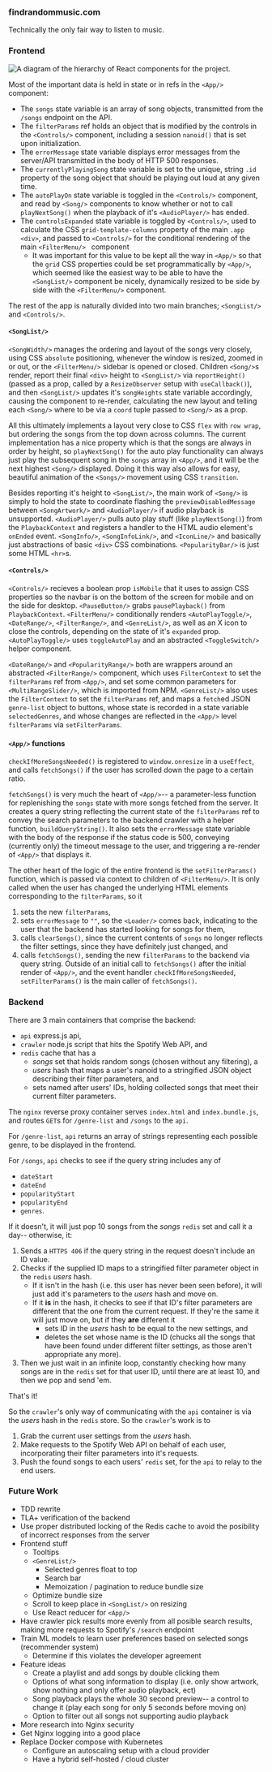 ### findrandommusic.com
Technically the only fair way to listen to music.

### Frontend
![A diagram of the hierarchy of React components for the project.](/doc/components_diagram.png)

Most of the important data is held in state or in refs in the `<App/>` component:
- The `songs` state variable is an array of song objects, transmitted from the `/songs` endpoint on the API.
- The `filterParams` ref holds an object that is modified by the controls in the `<Controls/>` component, including a session `nanoid()` that is set upon initialization.
-  The `errorMessage` state variable displays error messages from the server/API transmitted in the body of HTTP 500 responses.
-  The `currentlyPlayingSong` state variable is set to the unique, string `.id` property of the song object that should be playing out loud at any given time.
-  The `autoPlayOn` state variable is toggled in the `<Controls/>` component, and read by `<Song/>` components to know whether or not to call `playNextSong()` when the playback of it's `<AudioPlayer/>` has ended.
-  The `controlsExpanded` state variable is toggled by `<Controls/>`, used to calculate the CSS `grid-template-columns` property of the main `.app` `<div>`, and passed to `<Controls/>` for the conditional rendering of the main `<FilterMenu/> ` component
   - It was important for this value to be kept all the way in `<App/>` so that the `grid` CSS properties could be set programmatically by `<App/>`, which seemed like the easiest way to be able to have the `<SongList/>` component be nicely, dynamically resized to be side by side with the `<FilterMenu/>` component.

The rest of the app is naturally divided into two main branches; `<SongList/>` and `<Controls/>`.

#### `<SongList/>`

`<SongWidth/>` manages the ordering and layout of the songs very closely, using CSS `absolute` positioning, whenever the window is resized, zoomed in or out, or the `<FilterMenu/>` sidebar is opened or closed. Children `<Song/>`s render, report their final `<div>` height to `<SongList/>` via `reportHeight()` (passed as a prop, called by a `ResizeObserver` setup with `useCallback()`), and then `<SongList/>` updates it's `songHeights` state variable accordingly, causing the component to re-render, calculating the new layout and telling each `<Song/>` where to be via a `coord` tuple passed to `<Song/>` as a prop. 

All this ultimately implements a layout very close to CSS `flex` with `row wrap`, but ordering the songs from the top down across columns. The current implementation has a nice property which is that the songs are always in order by height, so `playNextSong()` for the auto play functionality can always just play the subsequent song in the `songs` array in `<App/>`, and it will be the next highest `<Song/>` displayed. Doing it this way also allows for easy, beautiful animation of the `<Songs/>` movement using CSS `transition`.

Besides reporting it's height to `<SongList/>`, the main work of `<Song/>` is simply to hold the state to coordinate flashing the `previewDisabledMessage` between `<SongArtwork/>` and `<AudioPlayer/>` if audio playback is unsupported. `<AudioPlayer/>` pulls auto play stuff (like `playNextSong()`) from the `PlaybackContext` and registers a handler to the HTML audio element's `onEnded` event. `<SongInfo/>`, `<SongInfoLink/>`, and `<IconLine/>` and basically just abstractions of basic `<div>` CSS combinations. `<PopularityBar/>` is just some HTML `<hr>`s.

#### `<Controls/>`

`<Controls/>` recieves a boolean prop `isMobile` that it uses to assign CSS properties so the navbar is on the bottom of the screen for mobile and on the side for desktop. `<PauseButton/>` grabs `pausePlayback()` from `PlaybackContext`. `<FilterMenu/>` conditionally renders `<AutoPlayToggle/>`, `<DateRange/>`, `<FilterRange/>`, and `<GenreList/>`, as well as an X icon to close the controls, depending on the state of it's `expanded` prop. `<AutoPlayToggle/>` uses `toggleAutoPlay` and an abstracted `<ToggleSwitch/>` helper component. 

`<DateRange/>` and `<PopularityRange/>` both are wrappers around an abstracted `<FilterRange/>` component, which uses `FilterContext` to set the `filterParams` ref from `<App/>`, and set some common parameters for `<MultiRangeSlider/>`, which is imported from NPM. `<GenreList/>` also uses the `FilterContext` to set the `filterParams` ref, and maps a `fetch`ed JSON `genre-list` object to buttons, whose state is recorded in a state variable `selectedGenres`, and whose changes are reflected in the `<App/>` level `filterParams` via `setFilterParams`.

#### `<App/>` functions

`checkIfMoreSongsNeeded()` is registered to `window.onresize` in a `useEffect`, and calls `fetchSongs()` if the user has scrolled down the page to a certain ratio.

`fetchSongs()` is very much the heart of `<App/>`-- a parameter-less function for replenishing the `songs` state with more songs fetched from the server. It creates a query string reflecting the current state of the `filterParams` ref to convey the search parameters to the backend crawler with a helper function, `buildQueryString()`. It also sets the `errorMessage` state variable with the body of the response if the status code is 500, conveying (currently only) the timeout message to the user, and triggering a re-render of `<App/>` that displays it.

The other heart of the logic of the entire frontend is the `setFilterParams()` function, which is passed via context to children of `<FilterMenu/>`. It is only called when the user has changed the underlying HTML elements corresponding to the `filterParams`, so it
1. sets the new `filterParams`,
2. sets `errorMessage` to `""`, so the `<Loader/>` comes back, indicating to the user that the backend has started looking for songs for them,
3. calls `clearSongs()`, since the current contents of `songs` no longer reflects the filter settings, since they have definitely just changed, and
4. calls `fetchSongs()`, sending the new `filterParams` to the backend via query string.
Outside of an initial call to `fetchSongs()` after the initial render of `<App/>`, and the event handler `checkIfMoreSongsNeeded`, `setFilterParams()` is the main caller of `fetchSongs()`.

### Backend
There are 3 main containers that comprise the backend:
- `api` express.js api,
- `crawler` node.js script that hits the Spotify Web API, and
- `redis` cache that has a
  - *songs* set that holds random songs (chosen without any filtering), a
  - *users* hash that maps a user's nanoid to a stringified JSON object describing their filter parameters, and
  - sets named after users' IDs, holding collected songs that meet their current filter parameters.

The `nginx` reverse proxy container serves `index.html` and `index.bundle.js`, and routes `GET`s for `/genre-list` and `/songs` to the `api`.

For `/genre-list`, `api` returns an array of strings representing each possible genre, to be displayed in the frontend.

For `/songs`, `api` checks to see if the query string includes any of
- `dateStart`
- `dateEnd`
- `popularityStart`
- `popularityEnd`
- `genres`.

If it doesn't, it will just pop 10 songs from the *songs* `redis` set and call it a day-- otherwise, it:
1. Sends a `HTTPS 406` if the query string in the request doesn't include an ID value.
2. Checks if the supplied ID maps to a stringified filter parameter object in the `redis` *users* hash.
   + If it isn't in the hash (i.e. this user has never been seen before), it will just add it's parameters to the *users* hash and move on.
   + If it **is** in the hash, it checks to see if that ID's filter parameters are different that the one from the current request. If they're the same it will just move on, but if they **are** different it
     - sets ID in the *users* hash to be equal to the new settings, and
     - deletes the set whose name is the ID (chucks all the songs that have been found under different filter settings, as those aren't appropriate any more).
3. Then we just wait in an infinite loop, constantly checking how many songs are in the `redis` set for that user ID, until there are at least 10, and then we pop and send 'em.

That's it!

So the `crawler`'s only way of communicating with the `api` container is via the *users* hash in the `redis` store. So the `crawler`'s work is to
1. Grab the current user settings from the *users* hash.
2. Make requests to the Spotify Web API on behalf of each user, incorporating their filter parameters into it's requests.
3. Push the found songs to each users' `redis` set, for the `api` to relay to the end users.

### Future Work
- TDD rewrite
- TLA+ verification of the backend
- Use proper distributed locking of the Redis cache to avoid the posibility of incorrect responses from the server
- Frontend stuff
  - Tooltips
  - `<GenreList/>`
    - Selected genres float to top  
    - Search bar
    - Memoization / pagination to reduce bundle size
  - Optimize bundle size
  - Scroll to keep place in `<SongList/>` on resizing
  - Use React reducer for `<App/>`
- Have crawler pick results more evenly from all posible search results, making more requests to Spotify's `/search` endpoint
- Train ML models to learn user preferences based on selected songs (recommender system)
  - Determine if this violates the developer agreement 
- Feature ideas
  - Create a playlist and add songs by double clicking them
  - Options of what song information to display (i.e. only show artwork, show nothing and only offer audio playback, ect)
  - Song playback plays the whole 30 second preview-- a control to change it (play each song for only 5 seconds before moving on)
  - Option to filter out all songs not supporting audio playback
- More research into Nginx security
- Get Nginx logging into a good place
- Replace Docker compose with Kubernetes
  - Configure an autoscaling setup with a cloud provider
  - Have a hybrid self-hosted / cloud cluster
